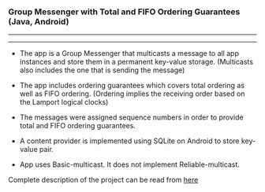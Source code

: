 ### Group Messenger with Total and FIFO Ordering Guarantees (Java, Android)
_________________
_________________

* The app is a Group Messenger that multicasts a message to all app instances and store them in a permanent key-value storage. (Multicasts also includes the one that is sending the message)

* The app includes ordering guarantees which covers total ordering as well as FIFO ordering. (Ordering implies the receiving order based on the Lamport logical clocks)

* The messages were assigned sequence numbers in order to provide total and FIFO ordering guarantees.

* A content provider is implemented using SQLite on Android to store key-value pair.

* App uses Basic-multicast. It does not implement Reliable-multicast.


Complete description of the project can be read from [here](https://docs.google.com/document/d/1nWaDn2joq-pFmePUjv_hMjO_NrvnmqVmIKGbjET2p5Q/edit)
